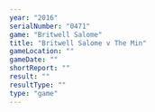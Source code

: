 ```yaml
---
year: "2016"
serialNumber: "0471" 
game: "Britwell Salome"
title: "Britwell Salome v The Min"
gameLocation: ""
gameDate: ""
shortReport: ""
result: ""
resultType: ""
type: "game"
---
```

